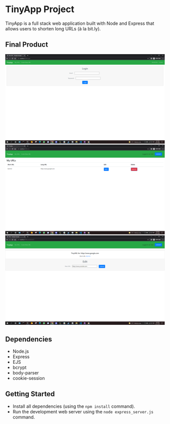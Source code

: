# TinyApp Project

TinyApp is a full stack web application built with Node and Express that allows users to shorten long URLs (à la bit.ly).

## Final Product

!["screenshot description"](https://github.com/lamew128/tinyapp/blob/master/docs/1.png)
!["screenshot description"](https://github.com/lamew128/tinyapp/blob/master/docs/2.png)
!["screenshot description"](https://github.com/lamew128/tinyapp/blob/master/docs/3.png)

## Dependencies

- Node.js
- Express
- EJS
- bcrypt
- body-parser
- cookie-session


## Getting Started

- Install all dependencies (using the `npm install` command).
- Run the development web server using the `node express_server.js` command.